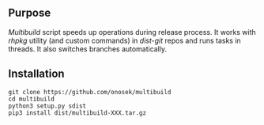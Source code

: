 ## Purpose
_Multibuild_ script speeds up operations during release process.
It works with _rhpkg_ utility (and custom commands) in _dist-git_
repos and runs tasks in threads. It also switches branches
automatically.

## Installation

```
git clone https://github.com/onosek/multibuild
cd multibuild
python3 setup.py sdist
pip3 install dist/multibuild-XXX.tar.gz
```
